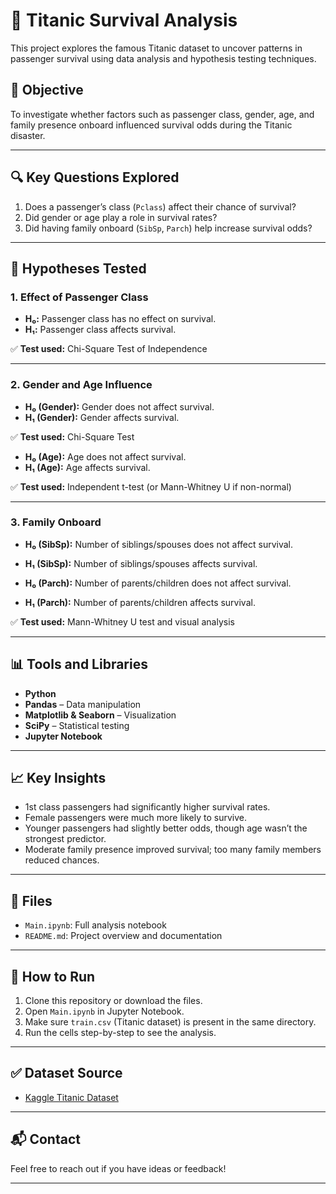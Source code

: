 # 🚢 Titanic Survival Analysis

This project explores the famous Titanic dataset to uncover patterns in passenger survival using data analysis and hypothesis testing techniques.

## 📌 Objective

To investigate whether factors such as passenger class, gender, age, and family presence onboard influenced survival odds during the Titanic disaster.

---

## 🔍 Key Questions Explored

1. Does a passenger’s class (`Pclass`) affect their chance of survival?
2. Did gender or age play a role in survival rates?
3. Did having family onboard (`SibSp`, `Parch`) help increase survival odds?

---

## 🧪 Hypotheses Tested

### 1. Effect of Passenger Class
- **H₀:** Passenger class has no effect on survival.
- **H₁:** Passenger class affects survival.

✅ **Test used:** Chi-Square Test of Independence

---

### 2. Gender and Age Influence
- **H₀ (Gender):** Gender does not affect survival.
- **H₁ (Gender):** Gender affects survival.

✅ **Test used:** Chi-Square Test

- **H₀ (Age):** Age does not affect survival.
- **H₁ (Age):** Age affects survival.

✅ **Test used:** Independent t-test (or Mann-Whitney U if non-normal)

---

### 3. Family Onboard
- **H₀ (SibSp):** Number of siblings/spouses does not affect survival.
- **H₁ (SibSp):** Number of siblings/spouses affects survival.

- **H₀ (Parch):** Number of parents/children does not affect survival.
- **H₁ (Parch):** Number of parents/children affects survival.

✅ **Test used:** Mann-Whitney U test and visual analysis

---

## 📊 Tools and Libraries

- **Python**
- **Pandas** – Data manipulation
- **Matplotlib & Seaborn** – Visualization
- **SciPy** – Statistical testing
- **Jupyter Notebook**

---

## 📈 Key Insights

- 1st class passengers had significantly higher survival rates.
- Female passengers were much more likely to survive.
- Younger passengers had slightly better odds, though age wasn’t the strongest predictor.
- Moderate family presence improved survival; too many family members reduced chances.

---

## 📁 Files

- `Main.ipynb`: Full analysis notebook
- `README.md`: Project overview and documentation

---

## 🚀 How to Run

1. Clone this repository or download the files.
2. Open `Main.ipynb` in Jupyter Notebook.
3. Make sure `train.csv` (Titanic dataset) is present in the same directory.
4. Run the cells step-by-step to see the analysis.

---

## ✅ Dataset Source

- [Kaggle Titanic Dataset](https://www.kaggle.com/competitions/titanic/data)

---

## 📬 Contact

Feel free to reach out if you have ideas or feedback!

---

